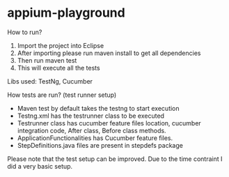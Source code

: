 # appium-playground

How to run?

1. Import the project into Eclipse
2. After importing please run maven install to get all dependencies
3. Then run maven test
4. This will execute all the tests


Libs used: TestNg, Cucumber


How tests are run? (test runner setup)

- Maven test by default takes the testng to start execution
- Testng.xml has the testrunner class to be executed
- Testrunner class has cucumber feature files location, cucumber integration code, After class, Before class methods.
- ApplicationFunctionalities has Cucumber feature files.
- StepDefinitions.java files are present in stepdefs package


Please note that the test setup can be improved. Due to the time contraint I did a very basic setup.

